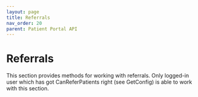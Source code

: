 ```yaml
---
layout: page
title: Referrals
nav_order: 20
parent: Patient Portal API
---
```


# Referrals
This section provides methods for working with referrals. Only logged-in user which has got CanReferPatients right (see GetConfig) is able to work with this section.